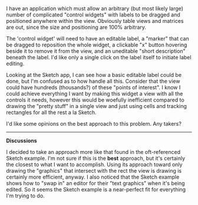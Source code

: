 I have an application which must allow an arbitrary (but most likely large) number of complicated "control widgets" with labels to be dragged and positioned anywhere within the view. Obviously table views and matrices are out, since the size and positioning are 100% arbitrary.

The 'control widget' will need to have an editable label, a "marker" that can be dragged to reposition the whole widget, a clickable "x" button hovering beside it to remove it from the view, and an uneditable "short description" beneath the label. I'd like only a single click on the label itself to initiate label editing.

Looking at the Sketch app, I can see how a basic editable label could be done, but I'm confused as to how handle all this. Consider that the view could have hundreds (thousands?) of these "points of interest". I know I could achieve everything I want by making this widget a view with all the controls it needs, however this would be woefully inefficient compared to drawing the "pretty stuff" in a single view and just using cells and tracking rectangles for all the rest a la Sketch.

I'd like some opinions on the best approach to this problem. Any takers?

----

**Discussions**

I decided to take an approach more like that found in the oft-referenced Sketch example. I'm not sure if this is the **best** approach, but it's certainly the closest to what I want to accomplish. Using its approach toward only drawing the "graphics" that intersect with the rect the view is drawing is certainly more efficient, anyway. I also noticed that the Sketch example shows how to "swap in" an editor for their "text graphics" when it's being edited. So it seems the Sketch example is a near-perfect fit for everything I'm trying to do.